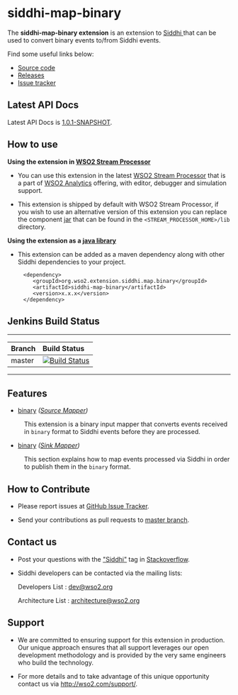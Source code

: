 siddhi-map-binary
======================================

The **siddhi-map-binary extension** is an extension to <a target="_blank" href="https://wso2.github.io/siddhi">Siddhi
</a> that  can be used to convert binary events to/from Siddhi events.

Find some useful links below:

* <a target="_blank" href="https://github.com/wso2-extensions/siddhi-map-binary">Source code</a>
* <a target="_blank" href="https://github.com/wso2-extensions/siddhi-map-binary/releases">Releases</a>
* <a target="_blank" href="https://github.com/wso2-extensions/siddhi-map-binary/issues">Issue tracker</a>

## Latest API Docs 

Latest API Docs is <a target="_blank" href="https://wso2-extensions.github.io/siddhi-map-binary/api/1.0.1-SNAPSHOT">1.0.1-SNAPSHOT</a>.

## How to use 

**Using the extension in <a target="_blank" href="https://github.com/wso2/product-sp">WSO2 Stream Processor</a>**

* You can use this extension in the latest <a target="_blank" href="https://github.com/wso2/product-sp/releases">WSO2 Stream Processor</a> that is a part of <a target="_blank" href="http://wso2.com/analytics?utm_source=gitanalytics&utm_campaign=gitanalytics_Jul17">WSO2 Analytics</a> offering, with editor, debugger and simulation support. 

* This extension is shipped by default with WSO2 Stream Processor, if you wish to use an alternative version of this extension you can replace the component <a target="_blank" href="https://github.com/wso2-extensions/siddhi-map-binary/releases">jar</a> that can be found in the `<STREAM_PROCESSOR_HOME>/lib` directory.

**Using the extension as a <a target="_blank" href="https://wso2.github.io/siddhi/documentation/running-as-a-java-library">java library</a>**

* This extension can be added as a maven dependency along with other Siddhi dependencies to your project.

```
     <dependency>
        <groupId>org.wso2.extension.siddhi.map.binary</groupId>
        <artifactId>siddhi-map-binary</artifactId>
        <version>x.x.x</version>
     </dependency>
```

## Jenkins Build Status

---

|  Branch | Build Status |
| :------ |:------------ | 
| master  | [![Build Status](https://wso2.org/jenkins/job/siddhi/job/siddhi-map-binary/badge/icon)](https://wso2.org/jenkins/job/siddhi/job/siddhi-map-binary/) |

---

## Features

* <a target="_blank" href="https://wso2-extensions.github.io/siddhi-map-binary/api/1.0.1-SNAPSHOT/#binary-source-mapper">binary</a> *(<a target="_blank" href="https://wso2.github.io/siddhi/documentation/siddhi-4.0/#source-mappers">Source Mapper</a>)*<br><div style="padding-left: 1em;"><p>This extension is a binary input mapper that converts events received in <code>binary</code> format to Siddhi events before they are processed.</p></div>
* <a target="_blank" href="https://wso2-extensions.github.io/siddhi-map-binary/api/1.0.1-SNAPSHOT/#binary-sink-mapper">binary</a> *(<a target="_blank" href="https://wso2.github.io/siddhi/documentation/siddhi-4.0/#sink-mappers">Sink Mapper</a>)*<br><div style="padding-left: 1em;"><p>This section explains how to map events processed via Siddhi in order to publish them in the <code>binary</code> format.</p></div>

## How to Contribute
 
  * Please report issues at <a target="_blank" href="https://github.com/wso2-extensions/siddhi-map-binary/issues">GitHub Issue Tracker</a>.
  
  * Send your contributions as pull requests to <a target="_blank" href="https://github.com/wso2-extensions/siddhi-map-binary/tree/master">master branch</a>. 
 
## Contact us 

 * Post your questions with the <a target="_blank" href="http://stackoverflow.com/search?q=siddhi">"Siddhi"</a> tag in <a target="_blank" href="http://stackoverflow.com/search?q=siddhi">Stackoverflow</a>. 
 
 * Siddhi developers can be contacted via the mailing lists:
 
    Developers List   : [dev@wso2.org](mailto:dev@wso2.org)
    
    Architecture List : [architecture@wso2.org](mailto:architecture@wso2.org)
 
## Support 

* We are committed to ensuring support for this extension in production. Our unique approach ensures that all support leverages our open development methodology and is provided by the very same engineers who build the technology. 

* For more details and to take advantage of this unique opportunity contact us via <a target="_blank" href="http://wso2.com/support?utm_source=gitanalytics&utm_campaign=gitanalytics_Jul17">http://wso2.com/support/</a>. 
